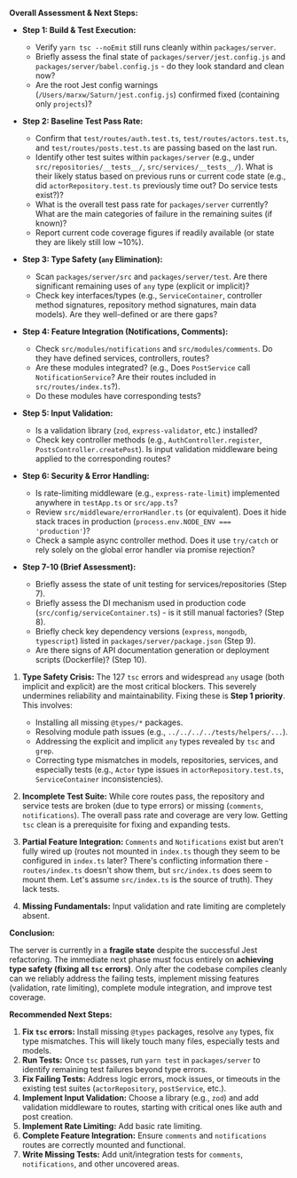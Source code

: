**Overall Assessment & Next Steps:**

- **Step 1: Build & Test Execution:**

  - Verify `yarn tsc --noEmit` still runs cleanly within `packages/server`.
  - Briefly assess the final state of `packages/server/jest.config.js` and `packages/server/babel.config.js` - do they look standard and clean now?
  - Are the root Jest config warnings (`/Users/marxw/Saturn/jest.config.js`) confirmed fixed (containing only `projects`)?

- **Step 2: Baseline Test Pass Rate:**

  - Confirm that `test/routes/auth.test.ts`, `test/routes/actors.test.ts`, and `test/routes/posts.test.ts` are passing based on the last run.
  - Identify other test suites within `packages/server` (e.g., under `src/repositories/__tests__/`, `src/services/__tests__/`). What is their likely status based on previous runs or current code state (e.g., did `actorRepository.test.ts` previously time out? Do service tests exist?)?
  - What is the overall test pass rate for `packages/server` currently? What are the main categories of failure in the remaining suites (if known)?
  - Report current code coverage figures if readily available (or state they are likely still low ~10%).

- **Step 3: Type Safety (`any` Elimination):**

  - Scan `packages/server/src` and `packages/server/test`. Are there significant remaining uses of `any` type (explicit or implicit)?
  - Check key interfaces/types (e.g., `ServiceContainer`, controller method signatures, repository method signatures, main data models). Are they well-defined or are there gaps?

- **Step 4: Feature Integration (Notifications, Comments):**

  - Check `src/modules/notifications` and `src/modules/comments`. Do they have defined services, controllers, routes?
  - Are these modules integrated? (e.g., Does `PostService` call `NotificationService`? Are their routes included in `src/routes/index.ts`?).
  - Do these modules have corresponding tests?

- **Step 5: Input Validation:**

  - Is a validation library (`zod`, `express-validator`, etc.) installed?
  - Check key controller methods (e.g., `AuthController.register`, `PostsController.createPost`). Is input validation middleware being applied to the corresponding routes?

- **Step 6: Security & Error Handling:**

  - Is rate-limiting middleware (e.g., `express-rate-limit`) implemented anywhere in `testApp.ts` or `src/app.ts`?
  - Review `src/middleware/errorHandler.ts` (or equivalent). Does it hide stack traces in production (`process.env.NODE_ENV === 'production'`)?
  - Check a sample async controller method. Does it use `try/catch` or rely solely on the global error handler via promise rejection?

- **Step 7-10 (Brief Assessment):**
  - Briefly assess the state of unit testing for services/repositories (Step 7).
  - Briefly assess the DI mechanism used in production code (`src/config/serviceContainer.ts`) - is it still manual factories? (Step 8).
  - Briefly check key dependency versions (`express`, `mongodb`, `typescript`) listed in `packages/server/package.json` (Step 9).
  - Are there signs of API documentation generation or deployment scripts (Dockerfile)? (Step 10).

1.  **Type Safety Crisis:** The 127 `tsc` errors and widespread `any` usage (both implicit and explicit) are the most critical blockers. This severely undermines reliability and maintainability. Fixing these is **Step 1 priority**. This involves:

    - Installing all missing `@types/*` packages.
    - Resolving module path issues (e.g., `../../../../tests/helpers/...`).
    - Addressing the explicit and implicit `any` types revealed by `tsc` and `grep`.
    - Correcting type mismatches in models, repositories, services, and especially tests (e.g., `Actor` type issues in `actorRepository.test.ts`, `ServiceContainer` inconsistencies).

2.  **Incomplete Test Suite:** While core routes pass, the repository and service tests are broken (due to type errors) or missing (`comments`, `notifications`). The overall pass rate and coverage are very low. Getting `tsc` clean is a prerequisite for fixing and expanding tests.

3.  **Partial Feature Integration:** `Comments` and `Notifications` exist but aren't fully wired up (routes not mounted in `index.ts` though they seem to be configured in `index.ts` later? There's conflicting information there - `routes/index.ts` doesn't show them, but `src/index.ts` does seem to mount them. Let's assume `src/index.ts` is the source of truth). They lack tests.

4.  **Missing Fundamentals:** Input validation and rate limiting are completely absent.

**Conclusion:**

The server is currently in a **fragile state** despite the successful Jest refactoring. The immediate next phase must focus entirely on **achieving type safety (fixing all `tsc` errors)**. Only after the codebase compiles cleanly can we reliably address the failing tests, implement missing features (validation, rate limiting), complete module integration, and improve test coverage.

**Recommended Next Steps:**

1.  **Fix `tsc` errors:** Install missing `@types` packages, resolve `any` types, fix type mismatches. This will likely touch many files, especially tests and models.
2.  **Run Tests:** Once `tsc` passes, run `yarn test` in `packages/server` to identify remaining test failures beyond type errors.
3.  **Fix Failing Tests:** Address logic errors, mock issues, or timeouts in the existing test suites (`actorRepository`, `postService`, etc.).
4.  **Implement Input Validation:** Choose a library (e.g., `zod`) and add validation middleware to routes, starting with critical ones like auth and post creation.
5.  **Implement Rate Limiting:** Add basic rate limiting.
6.  **Complete Feature Integration:** Ensure `comments` and `notifications` routes are correctly mounted and functional.
7.  **Write Missing Tests:** Add unit/integration tests for `comments`, `notifications`, and other uncovered areas.
